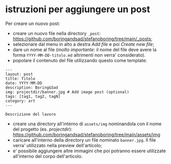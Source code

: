 # istruzioni per aggiungere un post

Per creare un nuovo post:
* creare un nuovo file nella directory `_post`: https://github.com/boringandsad/stefanoboring/tree/main/_posts;
* selezionare dal menu in alto a destra _Add file_ e poi _Create new file_;
* dare un nome al file (*molto importante*: il nome del file deve avere la forma `YYYY-MM-DD-titolo.md` altrimenti non verra' considerato).
* popolare il contenuto del file utilizzando questo come template:

```
---
layout: post
title: Titolo
date: YYYY-MM-DD
description: Boring&Sad
img: projectdir/banner.jpg # Add image post (optional)
tags: [tag1, tag2, tagN]
category: art
---

Descrizione del lavoro
```

* creare una directory all'interno di `assets/img` nominandola con il nome del progetto (es. _projectdir_): https://github.com/boringandsad/stefanoboring/tree/main/assets/img 
* caricare all'interno della directory un file nominato `banner.jpg`. Il file verra' utilizzato nella preview dell'articolo;
* e' possibile aggiungere altre immagini che poi potranno essere utilizzate all'interno del corpo dell'articolo.
